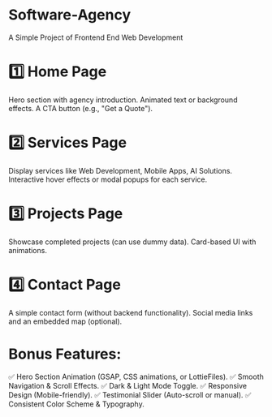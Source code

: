 # Software-Agency
A Simple Project of Frontend End Web Development

# 1️⃣ Home Page
Hero section with agency introduction.
Animated text or background effects.
A CTA button (e.g., "Get a Quote").

# 2️⃣ Services Page
Display services like Web Development, Mobile Apps, AI Solutions.
Interactive hover effects or modal popups for each service.

# 3️⃣ Projects Page
Showcase completed projects (can use dummy data).
Card-based UI with animations.

# 4️⃣ Contact Page
A simple contact form (without backend functionality).
Social media links and an embedded map (optional).

# Bonus Features:
✅ Hero Section Animation (GSAP, CSS animations, or LottieFiles).
✅ Smooth Navigation & Scroll Effects.
✅ Dark & Light Mode Toggle.
✅ Responsive Design (Mobile-friendly).
✅ Testimonial Slider (Auto-scroll or manual).
✅ Consistent Color Scheme & Typography.
